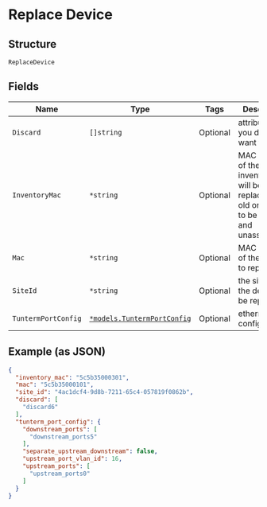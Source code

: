 
# Replace Device

## Structure

`ReplaceDevice`

## Fields

| Name | Type | Tags | Description |
|  --- | --- | --- | --- |
| `Discard` | `[]string` | Optional | attributes that you don’t want to copy |
| `InventoryMac` | `*string` | Optional | MAC Address of the inventory that will be replacing the old one. It has to be claimed and unassigned |
| `Mac` | `*string` | Optional | MAC Address of the device to replace |
| `SiteId` | `*string` | Optional | the site_id of the device to be replaced |
| `TuntermPortConfig` | [`*models.TuntermPortConfig`](../../doc/models/tunterm-port-config.md) | Optional | ethernet port configurations |

## Example (as JSON)

```json
{
  "inventory_mac": "5c5b35000301",
  "mac": "5c5b35000101",
  "site_id": "4ac1dcf4-9d8b-7211-65c4-057819f0862b",
  "discard": [
    "discard6"
  ],
  "tunterm_port_config": {
    "downstream_ports": [
      "downstream_ports5"
    ],
    "separate_upstream_downstream": false,
    "upstream_port_vlan_id": 16,
    "upstream_ports": [
      "upstream_ports0"
    ]
  }
}
```

